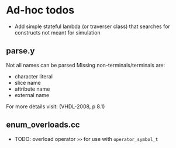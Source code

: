 # Ad-hoc todos

- Add simple stateful lambda (or traverser class)
  that searches for constructs not meant for simulation

## parse.y

Not all names can be parsed
Missing non-terminals/terminals are:
- character literal
- slice name
- attribute name
- external name

For more details visit: (VHDL-2008, p 8.1)

## enum_overloads.cc

- TODO: overload operator `>>` for use with `operator_symbol_t`
